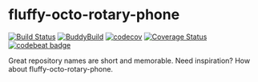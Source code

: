 # fluffy-octo-rotary-phone

[![Build Status](https://travis-ci.org/mg6maciej/fluffy-octo-rotary-phone.svg?branch=develop)](https://travis-ci.org/mg6maciej/fluffy-octo-rotary-phone)
[![BuddyBuild](https://dashboard.buddybuild.com/api/statusImage?appID=58a7729243fe720100debfcb&branch=develop&build=latest)](https://dashboard.buddybuild.com/apps/58a7729243fe720100debfcb/build/latest?branch=develop)
[![codecov](https://codecov.io/gh/mg6maciej/fluffy-octo-rotary-phone/branch/develop/graph/badge.svg)](https://codecov.io/gh/mg6maciej/fluffy-octo-rotary-phone)
[![Coverage Status](https://coveralls.io/repos/github/mg6maciej/fluffy-octo-rotary-phone/badge.svg?branch=develop)](https://coveralls.io/github/mg6maciej/fluffy-octo-rotary-phone?branch=develop)
[![codebeat badge](https://codebeat.co/badges/b44289ad-c547-402b-bddf-a84d81161688)](https://codebeat.co/projects/github-com-mg6maciej-fluffy-octo-rotary-phone)

Great repository names are short and memorable. Need inspiration? How about fluffy-octo-rotary-phone.
